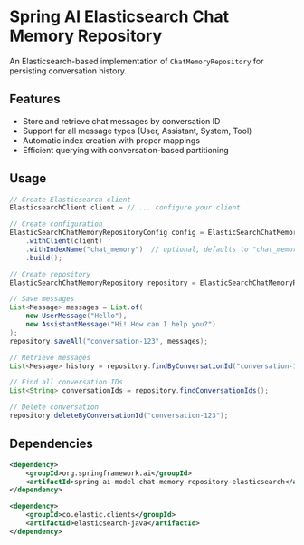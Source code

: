 # Spring AI Elasticsearch Chat Memory Repository

An Elasticsearch-based implementation of `ChatMemoryRepository` for persisting conversation history.

## Features

- Store and retrieve chat messages by conversation ID
- Support for all message types (User, Assistant, System, Tool)
- Automatic index creation with proper mappings
- Efficient querying with conversation-based partitioning

## Usage

```java
// Create Elasticsearch client
ElasticsearchClient client = // ... configure your client

// Create configuration
ElasticSearchChatMemoryRepositoryConfig config = ElasticSearchChatMemoryRepositoryConfig.builder()
    .withClient(client)
    .withIndexName("chat_memory")  // optional, defaults to "chat_memory"
    .build();

// Create repository
ElasticSearchChatMemoryRepository repository = ElasticSearchChatMemoryRepository.create(config);

// Save messages
List<Message> messages = List.of(
    new UserMessage("Hello"),
    new AssistantMessage("Hi! How can I help you?")
);
repository.saveAll("conversation-123", messages);

// Retrieve messages
List<Message> history = repository.findByConversationId("conversation-123");

// Find all conversation IDs
List<String> conversationIds = repository.findConversationIds();

// Delete conversation
repository.deleteByConversationId("conversation-123");
```

## Dependencies

```xml
<dependency>
    <groupId>org.springframework.ai</groupId>
    <artifactId>spring-ai-model-chat-memory-repository-elasticsearch</artifactId>
</dependency>

<dependency>
    <groupId>co.elastic.clients</groupId>
    <artifactId>elasticsearch-java</artifactId>
</dependency>
```


